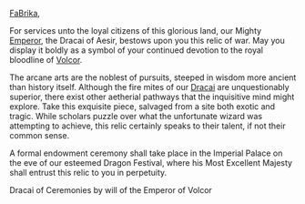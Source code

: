 [FaBrika](https://twitter.com/FaBrikaTCG?s=20&t=Ud7aB1QiUQgESQl10dBxPg),

For services unto the loyal citizens of this glorious land, our Mighty [Emperor](../heroes-of-rathe/emperor-about.md), the Dracai of Aesir, bestows upon you this relic of war. May you display it boldly as a symbol of your continued devotion to the royal bloodline of [Volcor](../continents/rathe/volcor/volcor.md).

The arcane arts are the noblest of pursuits, steeped in wisdom more ancient than history itself. Although the fire mites of our [Dracai](~Dracai) are unquestionably superior, there exist other aetherial pathways that the inquisitive mind might explore. Take this exquisite piece, salvaged from a site both exotic and tragic. While scholars puzzle over what the unfortunate wizard was attempting to achieve, this relic certainly speaks to their talent, if not their common sense.

A formal endowment ceremony shall take place in the Imperial Palace on the eve of our esteemed Dragon Festival, where his Most Excellent Majesty shall entrust this relic to you in perpetuity.

Dracai of Ceremonies by will of the Emperor of Volcor
